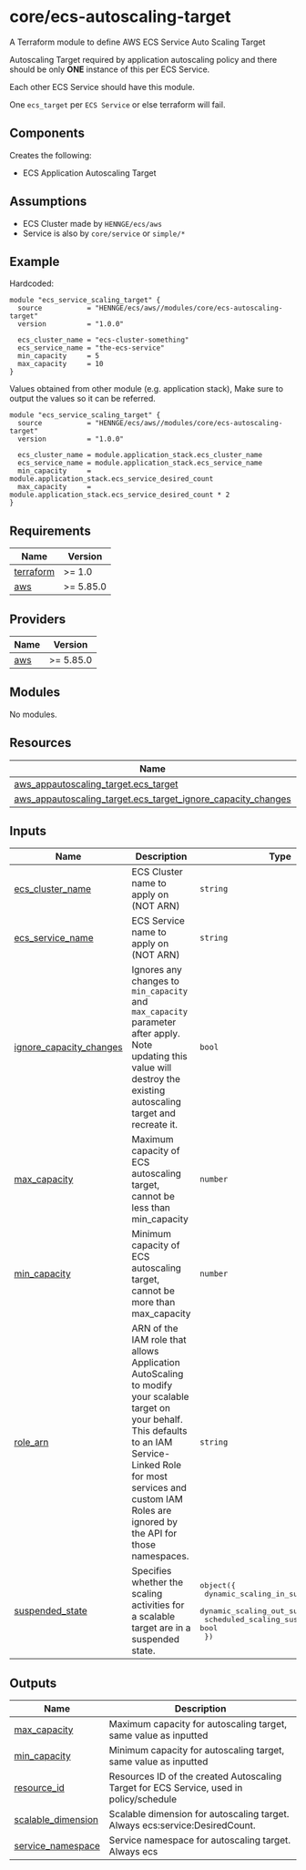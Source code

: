# core/ecs-autoscaling-target

A Terraform module to define AWS ECS Service Auto Scaling Target

Autoscaling Target required by application autoscaling policy and there should be only **ONE** instance of this per ECS Service.

Each other ECS Service should have this module.

One `ecs_target` per `ECS Service` or else terraform will fail.

## Components

Creates the following:
- ECS Application Autoscaling Target

## Assumptions

- ECS Cluster made by `HENNGE/ecs/aws`
- Service is also by `core/service` or `simple/*`


## Example

Hardcoded:
```hcl
module "ecs_service_scaling_target" {
  source           = "HENNGE/ecs/aws//modules/core/ecs-autoscaling-target"
  version          = "1.0.0"

  ecs_cluster_name = "ecs-cluster-something"
  ecs_service_name = "the-ecs-service"
  min_capacity     = 5
  max_capacity     = 10
}
```


Values obtained from other module (e.g. application stack),
Make sure to output the values so it can be referred.
```hcl
module "ecs_service_scaling_target" {
  source           = "HENNGE/ecs/aws//modules/core/ecs-autoscaling-target"
  version          = "1.0.0"

  ecs_cluster_name = module.application_stack.ecs_cluster_name
  ecs_service_name = module.application_stack.ecs_service_name
  min_capacity     = module.application_stack.ecs_service_desired_count
  max_capacity     = module.application_stack.ecs_service_desired_count * 2
}
```

<!-- BEGIN_TF_DOCS -->
## Requirements

| Name | Version |
|------|---------|
| <a name="requirement_terraform"></a> [terraform](#requirement\_terraform) | >= 1.0 |
| <a name="requirement_aws"></a> [aws](#requirement\_aws) | >= 5.85.0 |

## Providers

| Name | Version |
|------|---------|
| <a name="provider_aws"></a> [aws](#provider\_aws) | >= 5.85.0 |

## Modules

No modules.

## Resources

| Name | Type |
|------|------|
| [aws_appautoscaling_target.ecs_target](https://registry.terraform.io/providers/hashicorp/aws/latest/docs/resources/appautoscaling_target) | resource |
| [aws_appautoscaling_target.ecs_target_ignore_capacity_changes](https://registry.terraform.io/providers/hashicorp/aws/latest/docs/resources/appautoscaling_target) | resource |

## Inputs

| Name | Description | Type | Default | Required |
|------|-------------|------|---------|:--------:|
| <a name="input_ecs_cluster_name"></a> [ecs\_cluster\_name](#input\_ecs\_cluster\_name) | ECS Cluster name to apply on (NOT ARN) | `string` | n/a | yes |
| <a name="input_ecs_service_name"></a> [ecs\_service\_name](#input\_ecs\_service\_name) | ECS Service name to apply on (NOT ARN) | `string` | n/a | yes |
| <a name="input_ignore_capacity_changes"></a> [ignore\_capacity\_changes](#input\_ignore\_capacity\_changes) | Ignores any changes to `min_capacity` and `max_capacity` parameter after apply. Note updating this value will destroy the existing autoscaling target and recreate it. | `bool` | `false` | no |
| <a name="input_max_capacity"></a> [max\_capacity](#input\_max\_capacity) | Maximum capacity of ECS autoscaling target, cannot be less than min\_capacity | `number` | n/a | yes |
| <a name="input_min_capacity"></a> [min\_capacity](#input\_min\_capacity) | Minimum capacity of ECS autoscaling target, cannot be more than max\_capacity | `number` | n/a | yes |
| <a name="input_role_arn"></a> [role\_arn](#input\_role\_arn) | ARN of the IAM role that allows Application AutoScaling to modify your scalable target on your behalf. This defaults to an IAM Service-Linked Role for most services and custom IAM Roles are ignored by the API for those namespaces. | `string` | `null` | no |
| <a name="input_suspended_state"></a> [suspended\_state](#input\_suspended\_state) | Specifies whether the scaling activities for a scalable target are in a suspended state. | <pre>object({<br/>    dynamic_scaling_in_suspended  = bool<br/>    dynamic_scaling_out_suspended = bool<br/>    scheduled_scaling_suspended   = bool<br/>  })</pre> | `null` | no |

## Outputs

| Name | Description |
|------|-------------|
| <a name="output_max_capacity"></a> [max\_capacity](#output\_max\_capacity) | Maximum capacity for autoscaling target, same value as inputted |
| <a name="output_min_capacity"></a> [min\_capacity](#output\_min\_capacity) | Minimum capacity for autoscaling target, same value as inputted |
| <a name="output_resource_id"></a> [resource\_id](#output\_resource\_id) | Resources ID of the created Autoscaling Target for ECS Service, used in policy/schedule |
| <a name="output_scalable_dimension"></a> [scalable\_dimension](#output\_scalable\_dimension) | Scalable dimension for autoscaling target. Always ecs:service:DesiredCount. |
| <a name="output_service_namespace"></a> [service\_namespace](#output\_service\_namespace) | Service namespace for autoscaling target. Always ecs |
<!-- END_TF_DOCS -->
